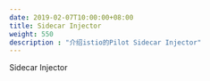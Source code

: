 ```yaml
---
date: 2019-02-07T10:00:00+08:00
title: Sidecar Injector
weight: 550
description : "介绍istio的Pilot Sidecar Injector"
---
```


Sidecar Injector

